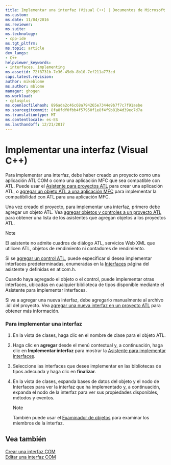```yaml
---
title: Implementar una interfaz (Visual C++) | Documentos de Microsoft
ms.custom: 
ms.date: 11/04/2016
ms.reviewer: 
ms.suite: 
ms.technology:
- cpp-ide
ms.tgt_pltfrm: 
ms.topic: article
dev_langs:
- C++
helpviewer_keywords:
- interfaces, implementing
ms.assetid: 72f8731b-7e36-45db-8b10-7ef211a773cd
caps.latest.revision: 
author: mikeblome
ms.author: mblome
manager: ghogen
ms.workload:
- cplusplus
ms.openlocfilehash: 896ada2c46c68a794265e7344e9b7f7c7f91aebe
ms.sourcegitcommit: 8fa8fdf0fbb4f57950f1e8f4f9b81b4d39ec7d7a
ms.translationtype: MT
ms.contentlocale: es-ES
ms.lasthandoff: 12/21/2017
---
```

# <a name="implementing-an-interface-visual-c"></a>Implementar una interfaz (Visual C++)
Para implementar una interfaz, debe haber creado un proyecto como una aplicación ATL COM o como una aplicación MFC que sea compatible con ATL. Puede usar el [Asistente para proyectos ATL](../atl/reference/atl-project-wizard.md) para crear una aplicación ATL, o [agregar un objeto ATL a una aplicación MFC](../mfc/reference/adding-atl-support-to-your-mfc-project.md) para implementar la compatibilidad con ATL para una aplicación MFC.  
  
 Una vez creado el proyecto, para implementar una interfaz, primero debe agregar un objeto ATL. Vea [agregar objetos y controles a un proyecto ATL](../atl/reference/adding-objects-and-controls-to-an-atl-project.md) para obtener una lista de los asistentes que agregan objetos a los proyectos ATL.  
  
> [!NOTE]
>  El asistente no admite cuadros de diálogo ATL, servicios Web XML que utilicen ATL, objetos de rendimiento ni contadores de rendimiento.  
  
 Si se [agregar un control ATL](../atl/reference/adding-an-atl-control.md), puede especificar si desea implementar interfaces predeterminadas, enumeradas en la [Interfaces](../atl/reference/interfaces-atl-control-wizard.md) página del asistente y definidas en atlcom.h.  
  
 Cuando haya agregado el objeto o el control, puede implementar otras interfaces, ubicadas en cualquier biblioteca de tipos disponible mediante el Asistente para implementar interfaces.  
  
 Si va a agregar una nueva interfaz, debe agregarlo manualmente al archivo .idl del proyecto. Vea [agregar una nueva interfaz en un proyecto ATL](../atl/reference/adding-a-new-interface-in-an-atl-project.md) para obtener más información.  
  
### <a name="to-implement-an-interface"></a>Para implementar una interfaz  
  
1.  En la vista de clases, haga clic en el nombre de clase para el objeto ATL.  
  
2.  Haga clic en **agregar** desde el menú contextual y, a continuación, haga clic en **Implementar interfaz** para mostrar la [Asistente para implementar interfaces](../ide/implement-interface-wizard.md).  
  
3.  Seleccione las interfaces que desee implementar en las bibliotecas de tipos adecuada y haga clic en **finalizar**.  
  
4.  En la vista de clases, expanda bases de datos del objeto y el nodo de Interfaces para ver la interfaz que ha implementado y, a continuación, expanda el nodo de la interfaz para ver sus propiedades disponibles, métodos y eventos.  
  
    > [!NOTE]
    >  También puede usar el [Examinador de objetos](http://msdn.microsoft.com/en-us/f89acfc5-1152-413d-9f56-3dc16e3f0470) para examinar los miembros de la interfaz.  
  
## <a name="see-also"></a>Vea también  
 [Crear una interfaz COM](../ide/creating-a-com-interface-visual-cpp.md)   
 [Editar una interfaz COM](../ide/editing-a-com-interface.md)